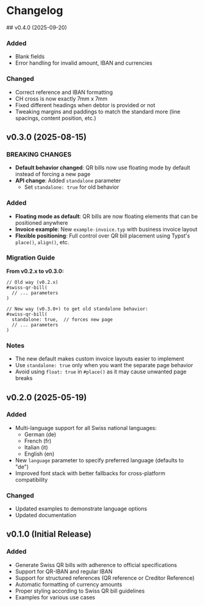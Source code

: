 # Changelog

## v0.4.0 (2025-09-20)

### Added

- Blank fields
- Error handling for invalid amount, IBAN and currencies

### Changed

- Correct reference and IBAN formatting
- CH cross is now exactly 7mm x 7mm
- Fixed different headings when debtor is provided or not
- Tweaking margins and paddings to match the standard more (line spacings, content position, etc.)

## v0.3.0 (2025-08-15)

### BREAKING CHANGES

- **Default behavior changed**: QR bills now use floating mode by default instead of forcing a new page
- **API change**: Added `standalone` parameter
  - Set `standalone: true` for old behavior

### Added

- **Floating mode as default**: QR bills are now floating elements that can be positioned anywhere
- **Invoice example**: New `example-invoice.typ` with business invoice layout
- **Flexible positioning**: Full control over QR bill placement using Typst's `place()`, `align()`, etc.

### Migration Guide

**From v0.2.x to v0.3.0:**

```typst
// Old way (v0.2.x)
#swiss-qr-bill(
  // ... parameters
)

// New way (v0.3.0+) to get old standalone behavior:
#swiss-qr-bill(
  standalone: true,  // forces new page
  // ... parameters
)
```

### Notes

- The new default makes custom invoice layouts easier to implement
- Use `standalone: true` only when you want the separate page behavior
- Avoid using `float: true` in `#place()` as it may cause unwanted page breaks

## v0.2.0 (2025-05-19)

### Added

- Multi-language support for all Swiss national languages:
  - German (de)
  - French (fr)
  - Italian (it)
  - English (en)
- New `language` parameter to specify preferred language (defaults to "de")
- Improved font stack with better fallbacks for cross-platform compatibility

### Changed

- Updated examples to demonstrate language options
- Updated documentation

## v0.1.0 (Initial Release)

### Added

- Generate Swiss QR bills with adherence to official specifications
- Support for QR-IBAN and regular IBAN
- Support for structured references (QR reference or Creditor Reference)
- Automatic formatting of currency amounts
- Proper styling according to Swiss QR bill guidelines
- Examples for various use cases
